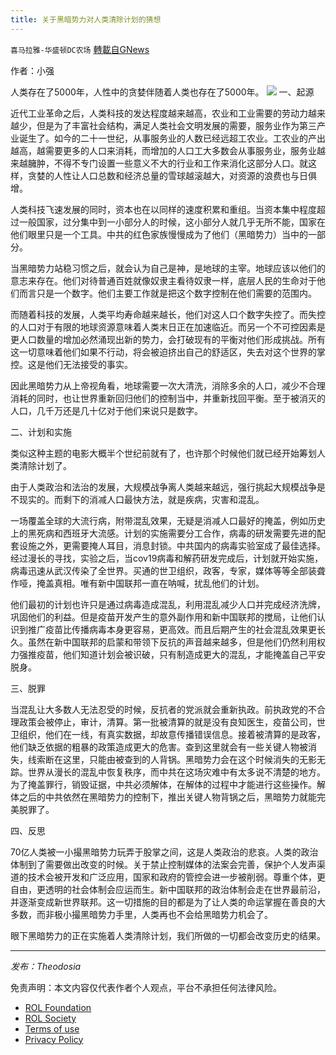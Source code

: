 ```yaml
---
title: 关于黑暗势力对人类清除计划的猜想
---
```

`喜马拉雅-华盛顿DC农场` [轉載自GNews](https://gnews.org/zh-hans/1656740/)

作者：小强

人类存在了5000年，人性中的贪婪伴随着人类也存在了5000年。
![](https://assets.gnews.org/wp-content/uploads/2021/11/23970150-C9F0-48F0-99FD-E825BA3685B7.jpeg)
一、起源

近代工业革命之后，人类科技的发达程度越来越高，农业和工业需要的劳动力越来越少，但是为了丰富社会结构，满足人类社会文明发展的需要，服务业作为第三产业诞生了。如今的二十一世纪，从事服务业的人数已经远超工农业。工农业的产出越高，越需要更多的人口来消耗，而增加的人口工大多数会从事服务业，服务业越来越臃肿，不得不专门设置一些意义不大的行业和工作来消化这部分人口。就这样，贪婪的人性让人口总数和经济总量的雪球越滚越大，对资源的浪费也与日俱增。

人类科技飞速发展的同时，资本也在以同样的速度积累和重组。当资本集中程度超过一般国家，过分集中到一小部分人的时候，这小部分人就几乎无所不能，国家在他们眼里只是一个工具。中共的红色家族慢慢成为了他们（黑暗势力）当中的一部分。

当黑暗势力站稳习惯之后，就会认为自己是神，是地球的主宰。地球应该以他们的意志来存在。他们对待普通百姓就像奴隶主看待奴隶一样，底层人民的生命对于他们而言只是一个数字。他们主要工作就是把这个数字控制在他们需要的范围内。

而随着科技的发展，人类平均寿命越来越长，他们对这人口个数字失控了。而失控的人口对于有限的地球资源意味着人类末日正在加速临近。而另一个不可控因素是更人口数量的增加必然涌现出新的势力，会打破现有的平衡对他们形成挑战。所有这一切意味着他们如果不行动，将会被迫挤出自己的舒适区，失去对这个世界的掌控。这是他们无法接受的事实。

因此黑暗势力从上帝视角看，地球需要一次大清洗，消除多余的人口，减少不合理消耗的同时，也让世界重新回归他们的控制当中，并重新找回平衡。至于被消灭的人口，几千万还是几十亿对于他们来说只是数字。

二、计划和实施

类似这种主题的电影大概半个世纪前就有了，也许那个时候他们就已经开始筹划人类清除计划了。

由于人类政治和法治的发展，大规模战争离人类越来越远，强行挑起大规模战争是不现实的。而剩下的消减人口最快方法，就是疾病，灾害和混乱。

一场覆盖全球的大流行病，附带混乱效果，无疑是消减人口最好的掩盖，例如历史上的黑死病和西班牙大流感。计划的实施需要分工合作，病毒的研发需要先进的配套设施之外，更需要掩人耳目，消息封锁。中共国内的病毒实验室成了最佳选择。经过漫长的寻找，实验之后，当cov19病毒和解药研发完成后，计划就开始实施，病毒迅速从武汉传染了全世界。买通的世卫组织，政客，专家，媒体等等全部装聋作哑，掩盖真相。唯有新中国联邦一直在呐喊，扰乱他们的计划。

他们最初的计划也许只是通过病毒造成混乱，利用混乱减少人口并完成经济洗牌，巩固他们的利益。但是疫苗开发产生的意外副作用和新中国联邦的搅局，让他们认识到推广疫苗比传播病毒本身更容易，更高效。而且后期产生的社会混乱效果更长久。虽然在新中国联邦的启蒙和带领下反抗的声音越来越多，但是他们仍然利用权力强推疫苗，他们知道计划会被识破，只有制造成更大的混乱，才能掩盖自己平安脱身。

三、脱罪

当混乱让大多数人无法忍受的时候，反抗者的党派就会重新执政。前执政党的不合理政策会被停止，审计，清算。第一批被清算的就是没有良知医生，疫苗公司，世卫组织，他们在一线，有真实数据，却故意传播错误信息。接着被清算的是政客，他们缺乏依据的粗暴的政策造成更大的危害。查到这里就会有一些关键人物被消失，线索断在这里，只能由被查到的人背锅。黑暗势力会在这个时候消失的无影无踪。世界从漫长的混乱中恢复秩序，而中共在这场灾难中有太多说不清楚的地方。为了掩盖罪行，销毁证据，中共必须解体，在解体的过程中才能进行这些操作。解体之后的中共依然在黑暗势力的控制下，推出关键人物背锅之后，黑暗势力就能完美脱罪了。

四、反思

70亿人类被一小撮黑暗势力玩弄于股掌之间，这是人类政治的悲哀。人类的政治体制到了需要做出改变的时候。关于禁止控制媒体的法案会完善，保护个人发声渠道的技术会被开发和广泛应用，国家和政府的管控会进一步被削弱。尊重个体，更自由，更透明的社会体制会应运而生。新中国联邦的政治体制会走在世界最前沿，并逐渐变成新世界联邦。这一切措施的目的都是为了让人类的命运掌握在善良的大多数，而非极小撮黑暗势力手里，人类再也不会给黑暗势力机会了。

眼下黑暗势力的正在实施着人类清除计划，我们所做的一切都会改变历史的结果。

* * *

*发布：Theodosia*

 

免责声明：本文内容仅代表作者个人观点，平台不承担任何法律风险。

- [ROL Foundation](https://rolfoundation.org/)
- [ROL Society](https://rolsociety.org/)
- [Terms of use](https://gnews.org/terms-of-use-3/)
- [Privacy Policy](https://gnews.org/privacy-policy/)
